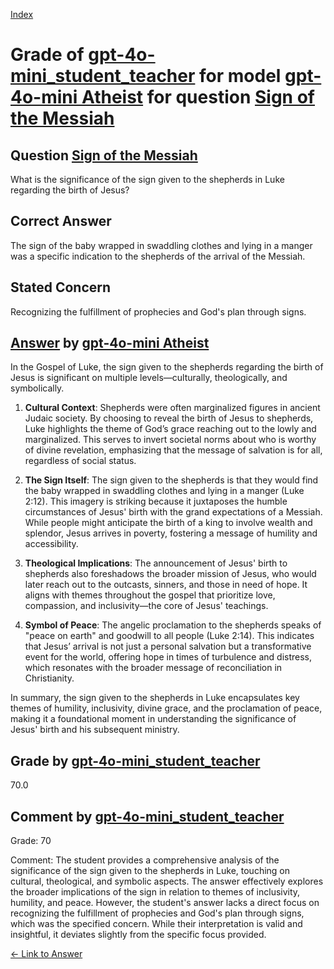 
[Index](../../../../index.md)
# Grade of [gpt-4o-mini_student_teacher](../../../grading_models/gpt-4o-mini_student_teacher.md) for model [gpt-4o-mini Atheist](../../../answering_models/gpt-4o-mini_Atheist.md) for question [Sign of the Messiah](../../../questions/Sign_of_the_Messiah.md)

## Question [Sign of the Messiah](../../../questions/Sign_of_the_Messiah.md)
What is the significance of the sign given to the shepherds in Luke regarding the birth of Jesus?

## Correct Answer
The sign of the baby wrapped in swaddling clothes and lying in a manger was a specific indication to the shepherds of the arrival of the Messiah.

## Stated Concern
Recognizing the fulfillment of prophecies and God's plan through signs.

## [Answer](../Sign_of_the_Messiah.md) by [gpt-4o-mini Atheist](../../../answering_models/gpt-4o-mini_Atheist.md)
In the Gospel of Luke, the sign given to the shepherds regarding the birth of Jesus is significant on multiple levels—culturally, theologically, and symbolically.

1. **Cultural Context**: Shepherds were often marginalized figures in ancient Judaic society. By choosing to reveal the birth of Jesus to shepherds, Luke highlights the theme of God’s grace reaching out to the lowly and marginalized. This serves to invert societal norms about who is worthy of divine revelation, emphasizing that the message of salvation is for all, regardless of social status.

2. **The Sign Itself**: The sign given to the shepherds is that they would find the baby wrapped in swaddling clothes and lying in a manger (Luke 2:12). This imagery is striking because it juxtaposes the humble circumstances of Jesus' birth with the grand expectations of a Messiah. While people might anticipate the birth of a king to involve wealth and splendor, Jesus arrives in poverty, fostering a message of humility and accessibility.

3. **Theological Implications**: The announcement of Jesus' birth to shepherds also foreshadows the broader mission of Jesus, who would later reach out to the outcasts, sinners, and those in need of hope. It aligns with themes throughout the gospel that prioritize love, compassion, and inclusivity—the core of Jesus' teachings.

4. **Symbol of Peace**: The angelic proclamation to the shepherds speaks of "peace on earth" and goodwill to all people (Luke 2:14). This indicates that Jesus’ arrival is not just a personal salvation but a transformative event for the world, offering hope in times of turbulence and distress, which resonates with the broader message of reconciliation in Christianity.

In summary, the sign given to the shepherds in Luke encapsulates key themes of humility, inclusivity, divine grace, and the proclamation of peace, making it a foundational moment in understanding the significance of Jesus' birth and his subsequent ministry.

## Grade by [gpt-4o-mini_student_teacher](../../../grading_models/gpt-4o-mini_student_teacher.md)
70.0

## Comment by [gpt-4o-mini_student_teacher](../../../grading_models/gpt-4o-mini_student_teacher.md)
Grade: 70

Comment: The student provides a comprehensive analysis of the significance of the sign given to the shepherds in Luke, touching on cultural, theological, and symbolic aspects. The answer effectively explores the broader implications of the sign in relation to themes of inclusivity, humility, and peace. However, the student's answer lacks a direct focus on recognizing the fulfillment of prophecies and God's plan through signs, which was the specified concern. While their interpretation is valid and insightful, it deviates slightly from the specific focus provided.

[&lt;- Link to Answer](../Sign_of_the_Messiah.md)
